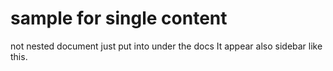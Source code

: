 # sample for single content

not nested document just put into under the docs
It appear also sidebar like this.